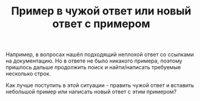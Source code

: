 ﻿---
title: "Пример в чужой ответ или новый ответ с примером"
se.owner.user_id: 365777
se.owner.display_name: "Alex R."
se.owner.link: "https://ru.meta.stackoverflow.com/users/365777/alex-r"
se.link: "https://ru.meta.stackoverflow.com/questions/10414/%d0%9f%d1%80%d0%b8%d0%bc%d0%b5%d1%80-%d0%b2-%d1%87%d1%83%d0%b6%d0%be%d0%b9-%d0%be%d1%82%d0%b2%d0%b5%d1%82-%d0%b8%d0%bb%d0%b8-%d0%bd%d0%be%d0%b2%d1%8b%d0%b9-%d0%be%d1%82%d0%b2%d0%b5%d1%82-%d1%81-%d0%bf%d1%80%d0%b8%d0%bc%d0%b5%d1%80%d0%be%d0%bc"
se.question_id: 10414
se.post_type: question
se.score: 1
---
<p>Например, в вопросах нашёл подходящий неплохой ответ со ссылками на документацию. Но в ответе не было никакого примера, поэтому пришлось дальше продолжить поиск и найти/написать требуемые несколько строк.</p>

<p>Как лучше поступить в этой ситуации - править чужой ответ и вставить небольшой пример или написать новый ответ с этим примером?</p>
